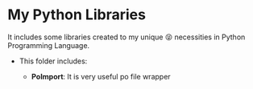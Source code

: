 My Python Libraries
===================

It includes some libraries created to my unique :stuck_out_tongue_closed_eyes:  necessities in Python Programming Language.

* This folder includes:

    - **PoImport**: It is very useful po file wrapper 

